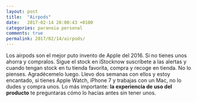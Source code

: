 ```yaml
---
layout: post
title:  "Airpods"
date:   2017-02-14 20:00:43 +0100
categories: paranoia personal
comments: true
permalink: 2017/02/14/airpods/
---
```

Los airpods son el mejor puto invento de Apple del 2016. Si no tienes unos ahorra y compralos. Sigue el stock en iStocknow suscríbete a las alertas y cuando tengan stock en tu tienda favorita, compra y recoge en tienda. No lo pienses. Agradécemelo luego. Llevo dos semanas con ellos y estoy encantado, si tienes Apple Watch, iPhone 7 y trabajas con un Mac, no lo dudes y compra unos. Lo más importante: **la experiencia de uso del producto** te preguntaras cómo lo hacías antes sin tener unos. 
